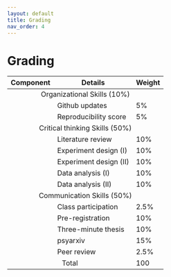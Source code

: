 ```yaml
---
layout: default
title: Grading
nav_order: 4
---
```


# Grading

<table>
    <thead>
        <tr>
            <th>Component</th>
            <th>Details</th>
            <th>Weight</th>
        </tr>
    </thead>
    <tbody>
        <tr><td style="text-align: center; vertical-align: middle;" colspan=3>Organizational Skills (10%)</td></tr>
        <tr><td></td><td>Github updates</td><td>5%</td></tr>
        <tr><td></td><td>Reproducibility score</td><td>5%</td></tr>
        <tr><td style="text-align: center; vertical-align: middle;" colspan=3>Critical thinking Skills (50%)</td></tr>
        <tr><td></td><td>Literature review</td><td>10%</td></tr>
        <tr><td></td><td>Experiment design (I)</td><td>10%</td></tr>
        <tr><td></td><td>Experiment design (II)</td><td>10%</td></tr>
        <tr><td></td><td>Data analysis (I)</td><td>10%</td></tr>
        <tr><td></td><td>Data analysis (II)</td><td>10%</td></tr>
        <tr><td style="text-align: center; vertical-align: middle;" colspan=3>Communication Skills (50%)</td></tr>
        <tr><td></td><td>Class participation</td><td>2.5%</td></tr>
        <tr><td></td><td>Pre-registration</td><td>10%</td></tr>
        <tr><td></td><td>Three-minute thesis</td><td>10%</td></tr>
        <tr><td></td><td>psyarxiv</td><td>15%</td></tr>
        <tr><td></td><td>Peer review</td><td>2.5%</td></tr>
        <tr><td style="text-align: center; vertical-align: middle;" colspan=2>Total</td><td>100</td></tr>
    </tbody>
</table>